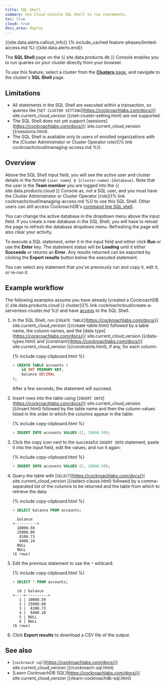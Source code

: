 ```yaml
---
title: SQL Shell
summary: Use Cloud Console SQL Shell to run statements.
toc: true
cloud: true
docs_area: deploy
---
```


{{site.data.alerts.callout_info}}
{% include_cached feature-phases/limited-access.md %}
{{site.data.alerts.end}}

The **SQL Shell** page on the {{ site.data.products.db }} Console enables you to run queries on your cluster directly from your browser.

To use this feature, select a cluster from the [**Clusters** page](cluster-management.html#view-clusters-page), and navigate to the cluster's **SQL Shell** page.

## Limitations

- All statements in the SQL Shell are executed within a transaction, so queries like [`SET CLUSTER SETTING`](https://cockroachlabs.com/docs/{{ site.current_cloud_version }}/set-cluster-setting.html) are not supported.
- The SQL Shell does not yet support [sessions](https://cockroachlabs.com/docs/{{ site.current_cloud_version }}/sessions.html).
- The SQL Shell is available only to users of enrolled organizations with the [Cluster Administrator or Cluster Operator role]({% link cockroachcloud/managing-access.md %}).

## Overview

Above the SQL Shell input field, you will see the active user and cluster details in the format `{user name} @ {cluster-name}:{database}`. Note that the user is the **Team member** you are logged into the {{ site.data.products.cloud }} Console as, not a SQL user, and you must have the Cluster Administrator or Cluster Operator [role]({% link cockroachcloud/managing-access.md %}) to use this SQL Shell. Other users can still access CockroachDB's [command line SQL shell](https://cockroachlabs.com/docs/{{site.versions["stable"]}}/cockroach-sql.html).

You can change the active database in the dropdown menu above the input field. If you create a new database in the SQL Shell, you will have to reload the page to refresh the database dropdown menu. Refreshing the page will also clear your activity.

To execute a SQL statement, enter it in the input field and either click **Run** or use the **Enter** key. The statement status will be **Loading** until it either **Succeeds** or returns an **Error**. Any results returned can be exported by clicking the **Export results** button below the executed statement.

You can select any statement that you've previously run and copy it, edit it, or re-run it.

## Example workflow

The following examples assume you have already [created a CockroachDB {{ site.data.products.cloud }} cluster]({% link cockroachcloud/create-a-serverless-cluster.md %}) and have [access](#limitations) to the SQL Shell.

1. In the SQL Shell, run [`CREATE TABLE`](https://cockroachlabs.com/docs/{{ site.current_cloud_version }}/create-table.html) followed by a table name, the column names, and the [data type](https://cockroachlabs.com/docs/{{ site.current_cloud_version }}/data-types.html) and [constraint](https://cockroachlabs.com/docs/{{ site.current_cloud_version }}/constraints.html), if any, for each column:

    {% include copy-clipboard.html %}
    ~~~ sql
    > CREATE TABLE accounts (
        id INT PRIMARY KEY,
        balance DECIMAL
    );
    ~~~

    After a few seconds, the statement will succeed.

1. Insert rows into the table using [`INSERT INTO`](https://cockroachlabs.com/docs/{{ site.current_cloud_version }}/insert.html) followed by the table name and then the column values listed in the order in which the columns appear in the table:

    {% include copy-clipboard.html %}
    ~~~ sql
    > INSERT INTO accounts VALUES (1, 10000.50);
    ~~~

1. Click the copy icon next to the successful `INSERT INTO` statement, paste it into the input field, edit the values, and run it again:

    {% include copy-clipboard.html %}
    ~~~ sql
    > INSERT INTO accounts VALUES (2, 20000.50);
    ~~~

1. Query the table with [`SELECT`](https://cockroachlabs.com/docs/{{ site.current_cloud_version }}/select-clause.html) followed by a comma-separated list of the columns to be returned and the table from which to retrieve the data:

    {% include copy-clipboard.html %}
    ~~~ sql
    > SELECT balance FROM accounts;
    ~~~

    ~~~
      balance
    +----------+
      10000.50
      25000.00
       8100.73
       9400.10
      NULL
      NULL
    (6 rows)
    ~~~

1. Edit the previous statement to use the `*` wildcard:

    {% include copy-clipboard.html %}
    ~~~ sql
    > SELECT * FROM accounts;
    ~~~

    ~~~
      id | balance
    +----+----------+
       1 | 10000.50
       2 | 25000.00
       3 |  8100.73
       4 |  9400.10
       5 | NULL
       6 | NULL
    (6 rows)
    ~~~

1. Click **Export results** to download a CSV file of the output.

## See also

- [`cockroach sql`](https://cockroachlabs.com/docs/{{ site.current_cloud_version }}/cockroach-sql.html)
- [Learn CockroachDB SQL](https://cockroachlabs.com/docs/{{ site.current_cloud_version }}/learn-cockroachdb-sql.html)